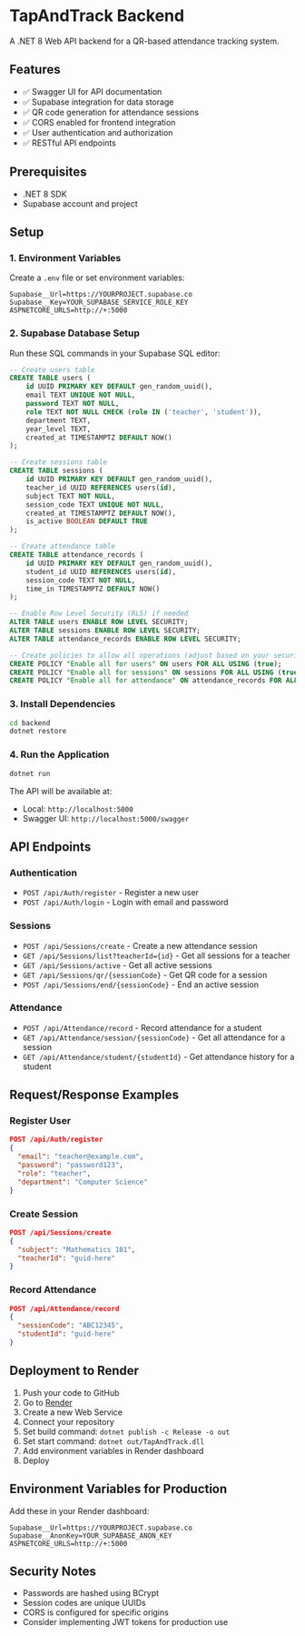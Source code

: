 # TapAndTrack Backend

A .NET 8 Web API backend for a QR-based attendance tracking system.

## Features

- ✅ Swagger UI for API documentation
- ✅ Supabase integration for data storage
- ✅ QR code generation for attendance sessions
- ✅ CORS enabled for frontend integration
- ✅ User authentication and authorization
- ✅ RESTful API endpoints

## Prerequisites

- .NET 8 SDK
- Supabase account and project

## Setup

### 1. Environment Variables

Create a `.env` file or set environment variables:

```env
Supabase__Url=https://YOURPROJECT.supabase.co
Supabase__Key=YOUR_SUPABASE_SERVICE_ROLE_KEY
ASPNETCORE_URLS=http://+:5000
```

### 2. Supabase Database Setup

Run these SQL commands in your Supabase SQL editor:

```sql
-- Create users table
CREATE TABLE users (
    id UUID PRIMARY KEY DEFAULT gen_random_uuid(),
    email TEXT UNIQUE NOT NULL,
    password TEXT NOT NULL,
    role TEXT NOT NULL CHECK (role IN ('teacher', 'student')),
    department TEXT,
    year_level TEXT,
    created_at TIMESTAMPTZ DEFAULT NOW()
);

-- Create sessions table
CREATE TABLE sessions (
    id UUID PRIMARY KEY DEFAULT gen_random_uuid(),
    teacher_id UUID REFERENCES users(id),
    subject TEXT NOT NULL,
    session_code TEXT UNIQUE NOT NULL,
    created_at TIMESTAMPTZ DEFAULT NOW(),
    is_active BOOLEAN DEFAULT TRUE
);

-- Create attendance table
CREATE TABLE attendance_records (
    id UUID PRIMARY KEY DEFAULT gen_random_uuid(),
    student_id UUID REFERENCES users(id),
    session_code TEXT NOT NULL,
    time_in TIMESTAMPTZ DEFAULT NOW()
);

-- Enable Row Level Security (RLS) if needed
ALTER TABLE users ENABLE ROW LEVEL SECURITY;
ALTER TABLE sessions ENABLE ROW LEVEL SECURITY;
ALTER TABLE attendance_records ENABLE ROW LEVEL SECURITY;

-- Create policies to allow all operations (adjust based on your security needs)
CREATE POLICY "Enable all for users" ON users FOR ALL USING (true);
CREATE POLICY "Enable all for sessions" ON sessions FOR ALL USING (true);
CREATE POLICY "Enable all for attendance" ON attendance_records FOR ALL USING (true);
```

### 3. Install Dependencies

```bash
cd backend
dotnet restore
```

### 4. Run the Application

```bash
dotnet run
```

The API will be available at:
- Local: `http://localhost:5000`
- Swagger UI: `http://localhost:5000/swagger`

## API Endpoints

### Authentication

- `POST /api/Auth/register` - Register a new user
- `POST /api/Auth/login` - Login with email and password

### Sessions

- `POST /api/Sessions/create` - Create a new attendance session
- `GET /api/Sessions/list?teacherId={id}` - Get all sessions for a teacher
- `GET /api/Sessions/active` - Get all active sessions
- `GET /api/Sessions/qr/{sessionCode}` - Get QR code for a session
- `POST /api/Sessions/end/{sessionCode}` - End an active session

### Attendance

- `POST /api/Attendance/record` - Record attendance for a student
- `GET /api/Attendance/session/{sessionCode}` - Get all attendance for a session
- `GET /api/Attendance/student/{studentId}` - Get attendance history for a student

## Request/Response Examples

### Register User

```json
POST /api/Auth/register
{
  "email": "teacher@example.com",
  "password": "password123",
  "role": "teacher",
  "department": "Computer Science"
}
```

### Create Session

```json
POST /api/Sessions/create
{
  "subject": "Mathematics 101",
  "teacherId": "guid-here"
}
```

### Record Attendance

```json
POST /api/Attendance/record
{
  "sessionCode": "ABC12345",
  "studentId": "guid-here"
}
```

## Deployment to Render

1. Push your code to GitHub
2. Go to [Render](https://render.com)
3. Create a new Web Service
4. Connect your repository
5. Set build command: `dotnet publish -c Release -o out`
6. Set start command: `dotnet out/TapAndTrack.dll`
7. Add environment variables in Render dashboard
8. Deploy

## Environment Variables for Production

Add these in your Render dashboard:

```
Supabase__Url=https://YOURPROJECT.supabase.co
Supabase__AnonKey=YOUR_SUPABASE_ANON_KEY
ASPNETCORE_URLS=http://+:5000
```

## Security Notes

- Passwords are hashed using BCrypt
- Session codes are unique UUIDs
- CORS is configured for specific origins
- Consider implementing JWT tokens for production use
